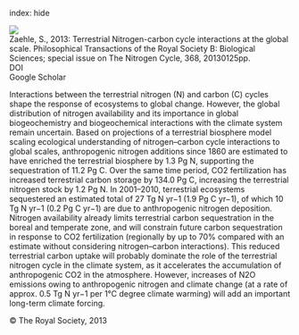 index: hide

<div class="Citation">
    <div class="Citation-thumb CitationThumb-linked"  data-href="https://doi.org/10.1098/rstb.2013.0125">
      <img src="https://static.claimspace.cloud/climate-study-static/refs/thumbs/6/Zaehle_2013-thumb.png" />
    </div>

  <div class="Citation-body">
    <div class="Citation-text">Zaehle, S., 2013: Terrestrial Nitrogen-carbon cycle interactions at the global scale. <span class="Article-journal">Philosophical Transactions of the Royal Society B: Biological Sciences; special issue on The Nitrogen Cycle, </span><span class="Article-volume">368, </span>20130125pp.</div>
    <div class="Citation-links">
      <div class="CitationLink" data-href="https://doi.org/10.1098/rstb.2013.0125">
        <div class="CitationLink-icon CitationLink-Doi"></div>
        <div class="CitationLink-text">DOI</div>
      </div>
      <div class="CitationLink" data-href="https://scholar.google.com/scholar?q=10.1098/rstb.2013.0125">
        <div class="CitationLink-icon CitationLink-Scholar"></div>
        <div class="CitationLink-text">Google Scholar</div>
      </div>
    </div>
  </div>
</div>

Interactions between the terrestrial nitrogen (N) and carbon (C) cycles shape the response of ecosystems to global change. However, the global distribution of nitrogen availability and its importance in global biogeochemistry and biogeochemical interactions with the climate system remain uncertain. Based on projections of a terrestrial biosphere model scaling ecological understanding of nitrogen–carbon cycle interactions to global scales, anthropogenic nitrogen additions since 1860 are estimated to have enriched the terrestrial biosphere by 1.3 Pg N, supporting the sequestration of 11.2 Pg C. Over the same time period, CO2 fertilization has increased terrestrial carbon storage by 134.0 Pg C, increasing the terrestrial nitrogen stock by 1.2 Pg N. In 2001–2010, terrestrial ecosystems sequestered an estimated total of 27 Tg N yr−1 (1.9 Pg C yr−1), of which 10 Tg N yr−1 (0.2 Pg C yr−1) are due to anthropogenic nitrogen deposition. Nitrogen availability already limits terrestrial carbon sequestration in the boreal and temperate zone, and will constrain future carbon sequestration in response to CO2 fertilization (regionally by up to 70% compared with an estimate without considering nitrogen–carbon interactions). This reduced terrestrial carbon uptake will probably dominate the role of the terrestrial nitrogen cycle in the climate system, as it accelerates the accumulation of anthropogenic CO2 in the atmosphere. However, increases of N2O emissions owing to anthropogenic nitrogen and climate change (at a rate of approx. 0.5 Tg N yr−1 per 1°C degree climate warming) will add an important long-term climate forcing.

<div class="Citation-copy">
&copy; The Royal Society, 2013
</div>